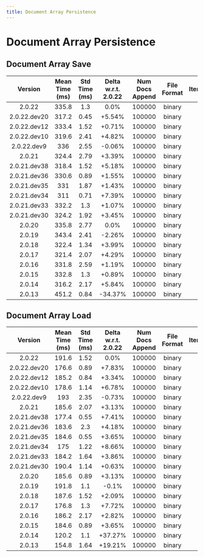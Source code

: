 ```yaml
---
title: Document Array Persistence
---
```

# Document Array Persistence

## Document Array Save

| Version | Mean Time (ms) | Std Time (ms) | Delta w.r.t. 2.0.22 | Num Docs Append | File Format | Iterations |
| :---: | :---: | :---: | :---: | :---: | :---: | :---: |
| 2.0.22 | 335.8 | 1.3 | 0.0% | 100000 | binary | 5 |
| 2.0.22.dev20 | 317.2 | 0.45 | +5.54% | 100000 | binary | 5 |
| 2.0.22.dev12 | 333.4 | 1.52 | +0.71% | 100000 | binary | 5 |
| 2.0.22.dev10 | 319.6 | 2.41 | +4.82% | 100000 | binary | 5 |
| 2.0.22.dev9 | 336 | 2.55 | -0.06% | 100000 | binary | 5 |
| 2.0.21 | 324.4 | 2.79 | +3.39% | 100000 | binary | 5 |
| 2.0.21.dev38 | 318.4 | 1.52 | +5.18% | 100000 | binary | 5 |
| 2.0.21.dev36 | 330.6 | 0.89 | +1.55% | 100000 | binary | 5 |
| 2.0.21.dev35 | 331 | 1.87 | +1.43% | 100000 | binary | 5 |
| 2.0.21.dev34 | 311 | 0.71 | +7.39% | 100000 | binary | 5 |
| 2.0.21.dev33 | 332.2 | 1.3 | +1.07% | 100000 | binary | 5 |
| 2.0.21.dev30 | 324.2 | 1.92 | +3.45% | 100000 | binary | 5 |
| 2.0.20 | 335.8 | 2.77 | 0.0% | 100000 | binary | 5 |
| 2.0.19 | 343.4 | 2.41 | -2.26% | 100000 | binary | 5 |
| 2.0.18 | 322.4 | 1.34 | +3.99% | 100000 | binary | 5 |
| 2.0.17 | 321.4 | 2.07 | +4.29% | 100000 | binary | 5 |
| 2.0.16 | 331.8 | 2.59 | +1.19% | 100000 | binary | 5 |
| 2.0.15 | 332.8 | 1.3 | +0.89% | 100000 | binary | 5 |
| 2.0.14 | 316.2 | 2.17 | +5.84% | 100000 | binary | 5 |
| 2.0.13 | 451.2 | 0.84 | -34.37% | 100000 | binary | 5 |
## Document Array Load

| Version | Mean Time (ms) | Std Time (ms) | Delta w.r.t. 2.0.22 | Num Docs Append | File Format | Iterations |
| :---: | :---: | :---: | :---: | :---: | :---: | :---: |
| 2.0.22 | 191.6 | 1.52 | 0.0% | 100000 | binary | 5 |
| 2.0.22.dev20 | 176.6 | 0.89 | +7.83% | 100000 | binary | 5 |
| 2.0.22.dev12 | 185.2 | 0.84 | +3.34% | 100000 | binary | 5 |
| 2.0.22.dev10 | 178.6 | 1.14 | +6.78% | 100000 | binary | 5 |
| 2.0.22.dev9 | 193 | 2.35 | -0.73% | 100000 | binary | 5 |
| 2.0.21 | 185.6 | 2.07 | +3.13% | 100000 | binary | 5 |
| 2.0.21.dev38 | 177.4 | 0.55 | +7.41% | 100000 | binary | 5 |
| 2.0.21.dev36 | 183.6 | 2.3 | +4.18% | 100000 | binary | 5 |
| 2.0.21.dev35 | 184.6 | 0.55 | +3.65% | 100000 | binary | 5 |
| 2.0.21.dev34 | 175 | 1.22 | +8.66% | 100000 | binary | 5 |
| 2.0.21.dev33 | 184.2 | 1.64 | +3.86% | 100000 | binary | 5 |
| 2.0.21.dev30 | 190.4 | 1.14 | +0.63% | 100000 | binary | 5 |
| 2.0.20 | 185.6 | 0.89 | +3.13% | 100000 | binary | 5 |
| 2.0.19 | 191.8 | 1.1 | -0.1% | 100000 | binary | 5 |
| 2.0.18 | 187.6 | 1.52 | +2.09% | 100000 | binary | 5 |
| 2.0.17 | 176.8 | 1.3 | +7.72% | 100000 | binary | 5 |
| 2.0.16 | 186.2 | 2.17 | +2.82% | 100000 | binary | 5 |
| 2.0.15 | 184.6 | 0.89 | +3.65% | 100000 | binary | 5 |
| 2.0.14 | 120.2 | 1.1 | +37.27% | 100000 | binary | 5 |
| 2.0.13 | 154.8 | 1.64 | +19.21% | 100000 | binary | 5 |
